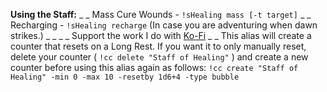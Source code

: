 __Using the Staff:__
_ _
Mass Cure Wounds - `!sHealing mass [-t target]`
_ _
Recharging - `!sHealing recharge` (In case you are adventuring when dawn strikes.)
_ _
_ _
Support the work I do with [Ko-Fi](https://ko-fi.com/thereverendb)
_ _
This alias will create a counter that resets on a Long Rest.  If you want it to only manually reset, delete your counter ( `!cc delete "Staff of Healing"` ) and create a new counter before using this alias again as follows: `!cc create "Staff of Healing" -min 0 -max 10 -resetby 1d6+4 -type bubble`